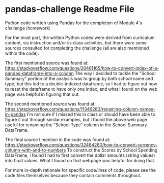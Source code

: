 # pandas-challenge Readme File
Python code written using Pandas for the completion of Module 4's challenge (homework)

For the most part, the written Python codes were derived from curriculum content, via instruction and/or in-class activities, but there were some sources consulted for completing the challenge (all are also mentioned within the code).

The first mentioned source was found at:
  https://stackoverflow.com/questions/20461165/how-to-convert-index-of-a-pandas-dataframe-into-a-column
The way I decided to tackle the "School Summary" portion of the analysis was to group by both school name and type, but this led to a double-indexed dataframe, so I had to figure out how to reset the dataframe to have only one index, and what I found on the web page was helpful in figuring that out.

The second mentioned source was found at:
  https://stackoverflow.com/questions/11346283/renaming-column-names-in-pandas
I'm not sure if I missed this in class or should have been able to figure it out through similar examples, but I found the above web page useful for renaming the "School Type" column in the School Summary DataFrame.

The final source I mention in the code was found at:
  https://stackoverflow.com/questions/32464280/how-to-convert-currency-column-with-and-to-numbers
To construct the Scores by School Spending DataFrame, I found I had to first convert the dollar amounts (string values) into float values. What I found on that webpage was helpful for doing that.

For more in-depth rationale for specific code/lines of code, please see the code files themselves because they contain comments throughout.

